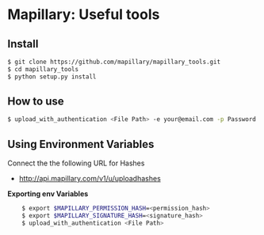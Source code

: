 Mapillary: Useful tools
=======================

Install
-------

```bash
$ git clone https://github.com/mapillary/mapillary_tools.git
$ cd mapillary_tools
$ python setup.py install
```

How to use
----------

```bash
$ upload_with_authentication <File Path> -e your@email.com -p Password
```

Using Environment Variables
---------------------------
Connect the the following URL for Hashes

- http://api.mapillary.com/v1/u/uploadhashes

**Exporting env Variables**

```bash
    $ export $MAPILLARY_PERMISSION_HASH=<permission_hash>
    $ export $MAPILLARY_SIGNATURE_HASH=<signature_hash>
    $ upload_with_authentication <File Path>
```